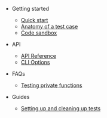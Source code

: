 * Getting started
    * [Quick start](getting-started/quick-start.md)
    * [Anatomy of a test case](getting-started/anatomy-of-a-test-case.md)
    * [Code sandbox](getting-started/code-sandbox.md)

* API
    * [API Reference](api/reference/)
    * [CLI Options](api/cli-options.md)

* FAQs
    * [Testing private functions](faq/testing-private-functions.md)

* Guides
    * [Setting up and cleaning up tests](guides/test-setup.md)
